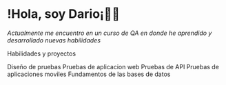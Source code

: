 # !Hola, soy Dario¡✌🏻

*Actualmente me encuentro en un curso de QA en donde he aprendido y desarrollado nuevas habilidades*

<summary>Habilidades y proyectos</summary>

Diseño de pruebas
Pruebas de aplicacion web
Pruebas de API
Pruebas de aplicaciones moviles
Fundamentos de las bases de datos
